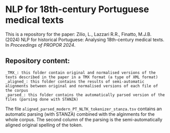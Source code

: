 # NLP for 18th-century Portuguese medical texts
This is a repository for the paper:
Zilio, L., Lazzari R.R., Finatto, M.J.B. (2024) NLP for historical Portuguese: Analysing 18th-century medical texts. In _Proceedings of PROPOR 2024_.

## Repository content:
```
_TMX_: this folder contain original and normalised versions of the texts described in the paper in a TMX format (a type of XML format)
_aligned_: this folder contains the results of semi-automatic alignments between original and normalised versions of each file of the corpus
_parsed_: this folder contains the automatically parsed version of the files (parsing done with STANZA)
```
The file `aligned_parsed_modern_PT_NLTK_tokenizer_stanza.tsv` contains an automatic parsing (with STANZA) combined with the alginments for the whole corpus. The second column of the parsing is the semi-automatically aligned original spelling of the token.

